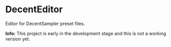 # DecentEditor

Editor for DecentSampler preset files.

**Info:**
This project is early in the development stage and this is not a working version yet.
